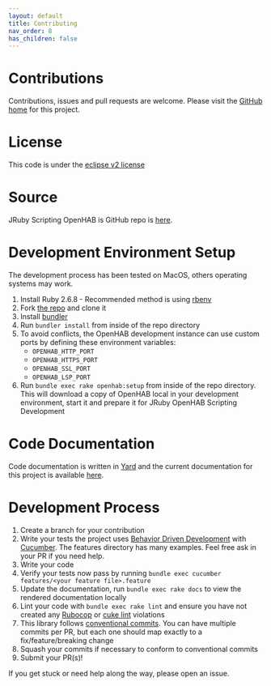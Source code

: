 ```yaml
---
layout: default
title: Contributing
nav_order: 8
has_children: false
---
```


# Contributions

Contributions, issues and pull requests are welcome.  Please visit the [GitHub home](https://github.com/boc-tothefuture/openhab-jruby) for this project. 


# License
This code is under the [eclipse v2 license](https://www.eclipse.org/legal/epl-2.0/)


# Source
JRuby Scripting OpenHAB is GitHub repo is [here](https://github.com/boc-tothefuture/openhab-jruby). 


# Development Environment Setup
The development process has been tested on MacOS, others operating systems may work. 

1. Install Ruby 2.6.8 - Recommended method is using [rbenv](https://github.com/rbenv/rbenv#installation)
2. Fork [the repo](https://github.com/boc-tothefuture/openhab-jruby) and clone it
3. Install [bundler](https://bundler.io/)
4. Run `bundler install` from inside of the repo directory
5. To avoid conflicts, the OpenHAB development instance can use custom ports by defining these environment variables:
   * `OPENHAB_HTTP_PORT` 
   * `OPENHAB_HTTPS_PORT`
   * `OPENHAB_SSL_PORT`
   * `OPENHAB_LSP_PORT`
6. Run `bundle exec rake openhab:setup` from inside of the repo directory.  This will download a copy of OpenHAB local in your development environment, start it and prepare it for JRuby OpenHAB Scripting Development

# Code Documentation
Code documentation is written in [Yard](https://yardoc.org/) and the current documentation for this project is available [here](https://www.rubydoc.info/gems/openhab-scripting/).


# Development Process
1. Create a branch for your contribution
2. Write your tests the project uses [Behavior Driven Development](https://en.wikipedia.org/wiki/Behavior-driven_development) with [Cucumber](https://cucumber.io/). The features directory has many examples.  Feel free ask in your PR if you need help.
3. Write your code
4. Verify your tests now pass by running `bundle exec cucumber features/<your feature file>.feature`
5. Update the documentation, run `bundle exec rake docs` to view the rendered documentation locally
6. Lint your code with `bundle exec rake lint` and ensure you have not created any [Rubocop](https://github.com/rubocop-hq/rubocop)  or [cuke lint](https://github.com/enkessler/cuke_linter) violations
7. This library follows [conventional commits](https://www.conventionalcommits.org/en/v1.0.0/). You can have multiple commits per PR, but each one should map exactly to a fix/feature/breaking change
8. Squash your commits if necessary to conform to conventional commits
9. Submit your PR(s)!

If you get stuck or need help along the way, please open an issue.

